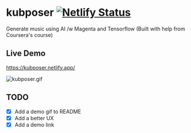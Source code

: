 # kubposer [![Netlify Status](https://api.netlify.com/api/v1/badges/12682175-cef9-4267-a1bc-81be6c302fc1/deploy-status)](https://app.netlify.com/sites/kubposer/deploys)
Generate music using AI /w Magenta and Tensorflow (Built with help from Coursera's course)

## Live Demo
https://kubposer.netlify.app/

![kubposer.gif](https://media2.giphy.com/media/DIQqzD2GhPBBjpoYTR/giphy.gif)

## TODO

- [x] Add a demo gif to README
- [x] Add a better UX
- [x] Add a demo link
